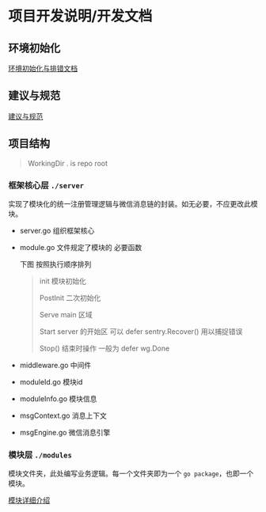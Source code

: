# 项目开发说明/开发文档

## 环境初始化

[环境初始化与排错文档](./developEnvDebug.md)


## 建议与规范
[建议与规范](./spec.md)

## 项目结构 

> WorkingDir . is repo root

### 框架核心层 `./server`

实现了模块化的统一注册管理逻辑与微信消息链的封装。如无必要，不应更改此模块。

- server.go 组织框架核心
- module.go 文件规定了模块的 必要函数
  
  下图 按照执行顺序排列
  >
  > init 模块初始化
  > 
  > PostInit 二次初始化
  >
  > Serve main 区域
  > 
  > Start server 的开始区 可以 defer sentry.Recover() 用以捕捉错误
  >
  > Stop() 结束时操作 一般为 defer wg.Done 
- middleware.go 中间件
- moduleId.go 模块id
- moduleInfo.go 模块信息
- msgContext.go 消息上下文
- msgEngine.go 微信消息引擎


### 模块层 `./modules`

模块文件夹，此处编写业务逻辑。每一个文件夹即为一个 `go package`，也即一个模块。

[模块详细介绍](./moduleRegister.md)
